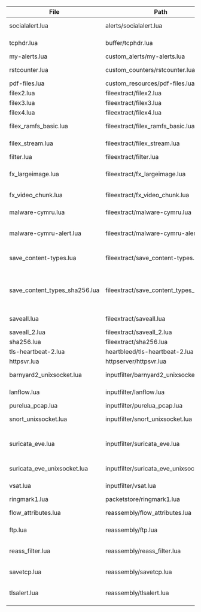 File|Path|Description|
--- |--- |--- |
socialalert.lua|alerts/socialalert.lua|Generates an ALERT when you access Facebook/Twitter|
tcphdr.lua|buffer/tcphdr.lua|Demonstrates how you can work with buffer object|
my-alerts.lua|custom_alerts/my-alerts.lua|Create a new alert group|
rstcounter.lua|custom_counters/rstcounter.lua|Create a new counter group and update the meter|
pdf-files.lua|custom_resources/pdf-files.lua|Create a new resource group|
filex2.lua|fileextract/filex2.lua| Save all files in filesystem|
filex3.lua|fileextract/filex3.lua| Save all images files in filesystem|
filex4.lua|fileextract/filex4.lua| |
filex_ramfs_basic.lua|fileextract/filex_ramfs_basic.lua|Use of filter(..) to only save text/html content 
filex_stream.lua|fileextract/filex_stream.lua|File Extraction by lua  using the onpayload(..) streaming interface|
filter.lua|fileextract/filter.lua|Use of filter(..) to only for Javascript|
fx_largeimage.lua|fileextract/fx_largeimage.lua| Filter jpeg type and save the file in filesystem if file size is grater then 500000 bytes | 
fx_video_chunk.lua|fileextract/fx_video_chunk.lua| Save the file in filesystem if content-type is video |
malware-cymru.lua|fileextract/malware-cymru.lua|Malware lookup MD5/SHA-1 http://www.team-cymru.org/MHR.html|
malware-cymru-alert.lua|fileextract/malware-cymru-alert.lua|Malware lookup MD5/SHA-1 and http://www.team-cymru.org/MHR.html generate badfellas alert|
save_content-types.lua|fileextract/save_content-types.lua|Saves all files matching a Content-Type (shockwave\|msdownload\|dosexec\|pdf) | 
save_content_types_sha256.lua|fileextract/save_content_types_256.lua|saves all files matching a Content-Type (shockwave\|msdownload\|dosexec\|pdf)  and perform a SHA256 hash and feed that back into TRISUL as a |
saveall.lua|fileextract/saveall.lua|Used to handle large files and Saves all files into /tmp/trisul_files|
saveall_2.lua|fileextract/saveall_2.lua| Saves all files into /tmp/trisul_files|
sha256.lua|fileextract/sha256.lua|streaming contents to update the hash|
tls-heartbeat-2.lua|heartbleed/tls-heartbeat-2.lua|Detects TLS heartbeats |
httpsvr.lua|httpserver/httpsvr.lua|Counts HTTP traffic per HTTP Server 
barnyard2_unixsocket.lua|inputfilter/barnyard2_unixsocket.lua|Reads unified2_  structs from barnyard2_ unix_socket
lanflow.lua|inputfilter/lanflow.lua|custom input filter for Trisul to process the sample flow DB|
purelua_pcap.lua|inputfilter/purelua_pcap.lua||
snort_unixsocket.lua|inputfilter/snort_unixsocket.lua|Listen to alerts from Snort directly and then feed them into  trisul|
suricata_eve.lua|inputfilter/suricata_eve.lua|listens to eve.json file output by Suricata, decodes the alerts, and pushes them into Trisul Network Analytics|
suricata_eve_unixsocket.lua|inputfilter/suricata_eve_unixsocket.lua|lsame as suricata_eve.lua file but uses Unix Sockets |
vsat.lua|inputfilter/vsat.lua|reads the flow CSV dump in VAST 2013 
ringmark1.lua|packetstore/ringmark1.lua|Control on flow level packet storage|
flow_attributes.lua|reassembly/flow_attributes.lua|Prints HTTP Hosts a flow attribute and value.|
ftp.lua|reassembly/ftp.lua|Listens to FTP Traffic and extracts to /tmp/ftpfiles directory|
reass_filter.lua|reassembly/reass_filter.lua|shows how you can use the "filter" method to control which flows you want to reassemble |
savetcp.lua|reassembly/savetcp.lua|save all reassembled TCP stream data into files|
tlsalert.lua|reassembly/tlsalert.lua|Generates a custom alert when obsolete TLS versions ( < TLS 1.2 ) are seen|



